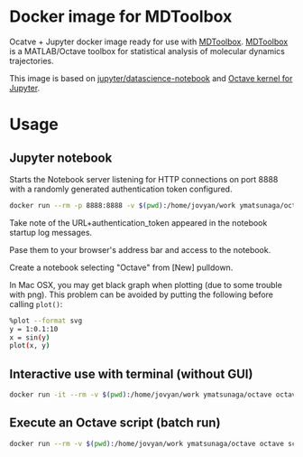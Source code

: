 # Docker image for MDToolbox

Ocatve + Jupyter docker image ready for use with [MDToolbox](https://github.com/ymatsunaga/mdtoolbox).
[MDToolbox](https://github.com/ymatsunaga/mdtoolbox) is a MATLAB/Octave toolbox for statistical analysis of molecular dynamics trajectories.

This image is based on [jupyter/datascience-notebook](https://github.com/jupyter/docker-stacks/tree/master/datascience-notebook) 
and [Octave kernel for Jupyter](https://github.com/Calysto/octave_kernel).

# Usage

## Jupyter notebook

Starts the Notebook server listening for HTTP connections on port 8888 with a randomly generated authentication token configured.

```bash
docker run --rm -p 8888:8888 -v $(pwd):/home/jovyan/work ymatsunaga/octave
```

Take note of the URL+authentication_token appeared in the notebook startup log messages.

Pase them to your browser's address bar and access to the notebook.

Create a notebook selecting "Octave" from [New] pulldown.

In Mac OSX, you may get black graph when plotting (due to some trouble with png). This problem can be avoided by putting the following before calling `plot()`:

```bash
%plot --format svg
y = 1:0.1:10
x = sin(y)
plot(x, y)
```

## Interactive use with terminal (without GUI)

```bash
docker run -it --rm -v $(pwd):/home/jovyan/work ymatsunaga/octave octave
```

## Execute an Octave script (batch run)

```bash
docker run --rm -v $(pwd):/home/jovyan/work ymatsunaga/octave octave script.m
```
